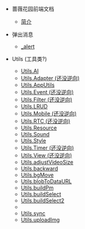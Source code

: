 * 蔷薇花园前端文档
  *  [简介](README.md)

* 弹出消息
  * [_alert](md/alert/_alert.md)

* Utils (工具类?)

  * [Utils.AI](md/utils/AI.md)
  * [Utils.Adapter (还没逆向)](md/utils/Adapter.md)
  * [Utils.AppUtils](md/utils/AppUtils.md)
  * [Utils.Event (还没逆向)](md/utils/Event.md)
  * [Utils.Filter (还没逆向)](md/utils/Filter.md)
  * [Utils.LRUD](md/utils/LRUD.md)
  * [Utils.Mobile (还没逆向)](md/utils/Mobile.md)
  * [Utils.RTC (还没逆向)](md/utils/RTC.md)
  * [Utils.Resource](md/utils/Resource.md)
  * [Utils.Sound](md/utils/Sound.md)
  * [Utils.Style](md/utils/Style.md)
  * [Utils.Timer (还没逆向)](md/utils/Timer.md)
  * [Utils.View (还没逆向)](md/utils/View.md)
  * [Utils.adjustVideoSize](md/utils/adjustVideoSize.md)
  * [Utils.backward](md/utils/backward.md)
  * [Utils.bgMove](md/utils/bgMove.md)
  * [Utils.blobToDataURL](md/utils/blobToDataURL.md)
  * [Utils.buildPm](md/utils/buildPm.md)
  * [Utils.buildSelect](md/utils/buildSelect.md)
  * [Utils.buildSelect2](md/utils/buildSelect2.md)
  * 
  * [Utils.sync](md/utils/sync.md)
  * [Utils.uploadImg](md/utils/uploadImg.md)

